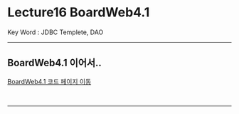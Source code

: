 # Lecture16  BoardWeb4.1

Key Word : JDBC Templete, DAO   

<hr/>

## BoardWeb4.1 이어서..

   
 [BoardWeb4.1 코드 페이지 이동](https://github.com/Moveuk/2021_Spring/tree/main/0907_Lecture15/BoardWeb4.1)
 
 <br><hr/>



